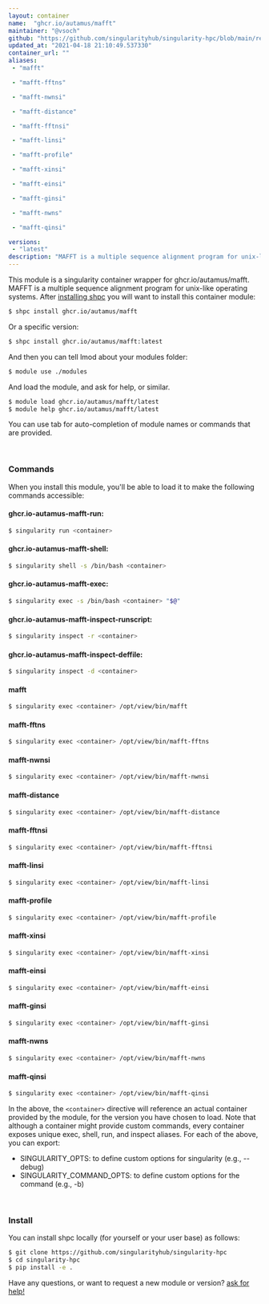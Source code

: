 ```yaml
---
layout: container
name:  "ghcr.io/autamus/mafft"
maintainer: "@vsoch"
github: "https://github.com/singularityhub/singularity-hpc/blob/main/registry/ghcr.io/autamus/mafft/container.yaml"
updated_at: "2021-04-18 21:10:49.537330"
container_url: ""
aliases:
 - "mafft"

 - "mafft-fftns"

 - "mafft-nwnsi"

 - "mafft-distance"

 - "mafft-fftnsi"

 - "mafft-linsi"

 - "mafft-profile"

 - "mafft-xinsi"

 - "mafft-einsi"

 - "mafft-ginsi"

 - "mafft-nwns"

 - "mafft-qinsi"

versions:
 - "latest"
description: "MAFFT is a multiple sequence alignment program for unix-like operating systems."
---
```


This module is a singularity container wrapper for ghcr.io/autamus/mafft.
MAFFT is a multiple sequence alignment program for unix-like operating systems.
After [installing shpc](#install) you will want to install this container module:

```bash
$ shpc install ghcr.io/autamus/mafft
```

Or a specific version:

```bash
$ shpc install ghcr.io/autamus/mafft:latest
```

And then you can tell lmod about your modules folder:

```bash
$ module use ./modules
```

And load the module, and ask for help, or similar.

```bash
$ module load ghcr.io/autamus/mafft/latest
$ module help ghcr.io/autamus/mafft/latest
```

You can use tab for auto-completion of module names or commands that are provided.

<br>

### Commands

When you install this module, you'll be able to load it to make the following commands accessible:

#### ghcr.io-autamus-mafft-run:

```bash
$ singularity run <container>
```

#### ghcr.io-autamus-mafft-shell:

```bash
$ singularity shell -s /bin/bash <container>
```

#### ghcr.io-autamus-mafft-exec:

```bash
$ singularity exec -s /bin/bash <container> "$@"
```

#### ghcr.io-autamus-mafft-inspect-runscript:

```bash
$ singularity inspect -r <container>
```

#### ghcr.io-autamus-mafft-inspect-deffile:

```bash
$ singularity inspect -d <container>
```


#### mafft
       
```bash
$ singularity exec <container> /opt/view/bin/mafft
```


#### mafft-fftns
       
```bash
$ singularity exec <container> /opt/view/bin/mafft-fftns
```


#### mafft-nwnsi
       
```bash
$ singularity exec <container> /opt/view/bin/mafft-nwnsi
```


#### mafft-distance
       
```bash
$ singularity exec <container> /opt/view/bin/mafft-distance
```


#### mafft-fftnsi
       
```bash
$ singularity exec <container> /opt/view/bin/mafft-fftnsi
```


#### mafft-linsi
       
```bash
$ singularity exec <container> /opt/view/bin/mafft-linsi
```


#### mafft-profile
       
```bash
$ singularity exec <container> /opt/view/bin/mafft-profile
```


#### mafft-xinsi
       
```bash
$ singularity exec <container> /opt/view/bin/mafft-xinsi
```


#### mafft-einsi
       
```bash
$ singularity exec <container> /opt/view/bin/mafft-einsi
```


#### mafft-ginsi
       
```bash
$ singularity exec <container> /opt/view/bin/mafft-ginsi
```


#### mafft-nwns
       
```bash
$ singularity exec <container> /opt/view/bin/mafft-nwns
```


#### mafft-qinsi
       
```bash
$ singularity exec <container> /opt/view/bin/mafft-qinsi
```



In the above, the `<container>` directive will reference an actual container provided
by the module, for the version you have chosen to load. Note that although a container
might provide custom commands, every container exposes unique exec, shell, run, and
inspect aliases. For each of the above, you can export:

 - SINGULARITY_OPTS: to define custom options for singularity (e.g., --debug)
 - SINGULARITY_COMMAND_OPTS: to define custom options for the command (e.g., -b)

<br>
  
### Install

You can install shpc locally (for yourself or your user base) as follows:

```bash
$ git clone https://github.com/singularityhub/singularity-hpc
$ cd singularity-hpc
$ pip install -e .
```

Have any questions, or want to request a new module or version? [ask for help!](https://github.com/singularityhub/singularity-hpc/issues)